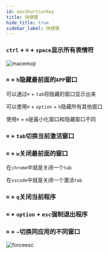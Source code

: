 ```yaml
---
id: macShortcurKey
title: 快捷键
hide_title: true
sidebar_label: 快捷键
---
```


### `ctrl` + `⌘` + `space`显示所有表情符

![macemoji](/img/macemoji.png)

### `⌘` + `h`隐藏最前面的`APP`窗口

<div class='warning'>

可以通过`⌘` + `tab`将隐藏的窗口显示出来

可以使用`⌘` + `option` + `h`隐藏所有其他窗口

使用`⌘` + `m`是最小化窗口和隐藏窗口不同
</div>

### `⌘` + `tab`切换当前激活窗口

### `⌘` + `w`关闭最前面的窗口

<div class='warning'>

在`chrome`中就是关闭一个`tab`

在`vscode`中就是关闭一个激活`tab`

</div>

### `⌘` + `q`关闭当前程序

### `⌘` + `option` + `esc`强制退出程序

### `⌘` + `~`切换同应用的不同窗口

![forceesc](/img/forceesc.gif)
